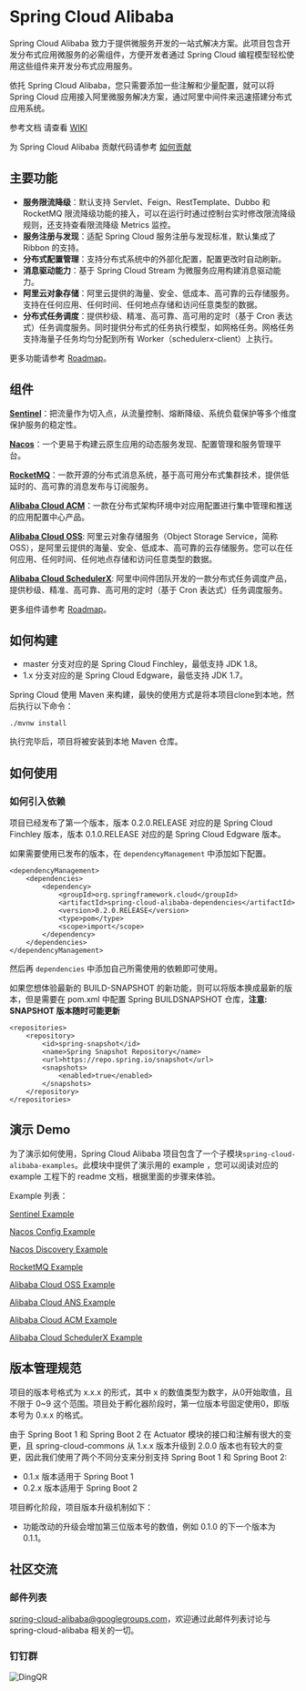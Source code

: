 # Spring Cloud Alibaba

Spring Cloud Alibaba 致力于提供微服务开发的一站式解决方案。此项目包含开发分布式应用微服务的必需组件，方便开发者通过 Spring Cloud 编程模型轻松使用这些组件来开发分布式应用服务。

依托 Spring Cloud Alibaba，您只需要添加一些注解和少量配置，就可以将 Spring Cloud 应用接入阿里微服务解决方案，通过阿里中间件来迅速搭建分布式应用系统。

参考文档 请查看 [WIKI](https://github.com/spring-cloud-incubator/spring-cloud-alibaba/wiki)

为 Spring Cloud Alibaba 贡献代码请参考 [如何贡献](https://github.com/spring-cloud-incubator/spring-cloud-alibaba/wiki/%E5%A6%82%E4%BD%95%E8%B4%A1%E7%8C%AE%E4%BB%A3%E7%A0%81)

## 主要功能

* **服务限流降级**：默认支持 Servlet、Feign、RestTemplate、Dubbo 和 RocketMQ 限流降级功能的接入，可以在运行时通过控制台实时修改限流降级规则，还支持查看限流降级 Metrics 监控。
* **服务注册与发现**：适配 Spring Cloud 服务注册与发现标准，默认集成了 Ribbon 的支持。
* **分布式配置管理**：支持分布式系统中的外部化配置，配置更改时自动刷新。
* **消息驱动能力**：基于 Spring Cloud Stream 为微服务应用构建消息驱动能力。
* **阿里云对象存储**：阿里云提供的海量、安全、低成本、高可靠的云存储服务。支持在任何应用、任何时间、任何地点存储和访问任意类型的数据。
* **分布式任务调度**：提供秒级、精准、高可靠、高可用的定时（基于 Cron 表达式）任务调度服务。同时提供分布式的任务执行模型，如网格任务。网格任务支持海量子任务均匀分配到所有 Worker（schedulerx-client）上执行。


更多功能请参考 [Roadmap](https://github.com/spring-cloud-incubator/spring-cloud-alibaba/blob/master/Roadmap-zh.md)。

## 组件

**[Sentinel](https://github.com/alibaba/Sentinel)**：把流量作为切入点，从流量控制、熔断降级、系统负载保护等多个维度保护服务的稳定性。

**[Nacos](https://github.com/alibaba/Nacos)**：一个更易于构建云原生应用的动态服务发现、配置管理和服务管理平台。

**[RocketMQ](https://rocketmq.apache.org/)**：一款开源的分布式消息系统，基于高可用分布式集群技术，提供低延时的、高可靠的消息发布与订阅服务。

**[Alibaba Cloud ACM](https://www.aliyun.com/product/acm)**：一款在分布式架构环境中对应用配置进行集中管理和推送的应用配置中心产品。

**[Alibaba Cloud OSS](https://www.aliyun.com/product/oss)**: 阿里云对象存储服务（Object Storage Service，简称 OSS），是阿里云提供的海量、安全、低成本、高可靠的云存储服务。您可以在任何应用、任何时间、任何地点存储和访问任意类型的数据。

**[Alibaba Cloud SchedulerX](https://help.aliyun.com/document_detail/43136.html?spm=a2c4g.11186623.6.709.baef7da9QVICiD)**: 阿里中间件团队开发的一款分布式任务调度产品，提供秒级、精准、高可靠、高可用的定时（基于 Cron 表达式）任务调度服务。

更多组件请参考 [Roadmap](https://github.com/spring-cloud-incubator/spring-cloud-alibaba/blob/master/Roadmap-zh.md)。

## 如何构建

* master 分支对应的是 Spring Cloud Finchley，最低支持 JDK 1.8。
* 1.x 分支对应的是 Spring Cloud Edgware，最低支持 JDK 1.7。

Spring Cloud 使用 Maven 来构建，最快的使用方式是将本项目clone到本地，然后执行以下命令：

	./mvnw install

执行完毕后，项目将被安装到本地 Maven 仓库。

## 如何使用

### 如何引入依赖
项目已经发布了第一个版本，版本 0.2.0.RELEASE 对应的是 Spring Cloud Finchley 版本，版本 0.1.0.RELEASE 对应的是 Spring Cloud Edgware 版本。

如果需要使用已发布的版本，在 `dependencyManagement` 中添加如下配置。

	<dependencyManagement>
        <dependencies>
            <dependency>
                <groupId>org.springframework.cloud</groupId>
                <artifactId>spring-cloud-alibaba-dependencies</artifactId>
                <version>0.2.0.RELEASE</version>
                <type>pom</type>
                <scope>import</scope>
            </dependency>
        </dependencies>
    </dependencyManagement>

然后再 `dependencies` 中添加自己所需使用的依赖即可使用。

如果您想体验最新的 BUILD-SNAPSHOT 的新功能，则可以将版本换成最新的版本，但是需要在 pom.xml 中配置 Spring BUILDSNAPSHOT 仓库，**注意: SNAPSHOT 版本随时可能更新**

	<repositories>
        <repository>
            <id>spring-snapshot</id>
            <name>Spring Snapshot Repository</name>
            <url>https://repo.spring.io/snapshot</url>
            <snapshots>
                <enabled>true</enabled>
            </snapshots>
        </repository>
    </repositories>

## 演示 Demo

为了演示如何使用，Spring Cloud Alibaba 项目包含了一个子模块`spring-cloud-alibaba-examples`。此模块中提供了演示用的 example ，您可以阅读对应的 example 工程下的 readme 文档，根据里面的步骤来体验。

Example 列表：

[Sentinel Example](https://github.com/spring-cloud-incubator/spring-cloud-alibaba/tree/master/spring-cloud-alibaba-examples/sentinel-example/sentinel-core-example/readme-zh.md)

[Nacos Config Example](https://github.com/spring-cloud-incubator/spring-cloud-alibaba/blob/master/spring-cloud-alibaba-examples/nacos-example/nacos-config-example/readme-zh.md)

[Nacos Discovery Example](https://github.com/spring-cloud-incubator/spring-cloud-alibaba/blob/master/spring-cloud-alibaba-examples/nacos-example/nacos-discovery-example/readme-zh.md)

[RocketMQ Example](https://github.com/spring-cloud-incubator/spring-cloud-alibaba/blob/master/spring-cloud-alibaba-examples/rocketmq-example/readme-zh.md)

[Alibaba Cloud OSS Example](https://github.com/spring-cloud-incubator/spring-cloud-alibaba/blob/master/spring-cloud-alibaba-examples/oss-example/readme-zh.md)

[Alibaba Cloud ANS Example](https://github.com/spring-cloud-incubator/spring-cloud-alibaba/blob/master/spring-cloud-alibaba-examples/ans-example/ans-provider-example/readme-zh.md)

[Alibaba Cloud ACM Example](https://github.com/spring-cloud-incubator/spring-cloud-alibaba/blob/master/spring-cloud-alibaba-examples/acm-example/acm-local-example/readme-zh.md)

[Alibaba Cloud SchedulerX Example](https://github.com/xiaolongzuo/spring-cloud-alibaba/blob/master/spring-cloud-alibaba-examples/schedulerx-example/schedulerx-simple-task-example/readme-zh.md)

## 版本管理规范
项目的版本号格式为 x.x.x 的形式，其中 x 的数值类型为数字，从0开始取值，且不限于 0~9 这个范围。项目处于孵化器阶段时，第一位版本号固定使用0，即版本号为 0.x.x 的格式。

由于 Spring Boot 1 和 Spring Boot 2 在 Actuator 模块的接口和注解有很大的变更，且 spring-cloud-commons 从 1.x.x 版本升级到 2.0.0 版本也有较大的变更，因此我们使用了两个不同分支来分别支持 Spring Boot 1 和 Spring Boot 2:
* 0.1.x 版本适用于 Spring Boot 1
* 0.2.x 版本适用于 Spring Boot 2

项目孵化阶段，项目版本升级机制如下：
* 功能改动的升级会增加第三位版本号的数值，例如 0.1.0 的下一个版本为0.1.1。



## 社区交流

### 邮件列表

spring-cloud-alibaba@googlegroups.com，欢迎通过此邮件列表讨论与 spring-cloud-alibaba 相关的一切。

### 钉钉群

![DingQR](https://cdn.nlark.com/lark/0/2018/png/54319/1544667717958-b3022f21-3357-4270-836d-4064e7ac728c.png) 
